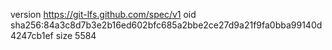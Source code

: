 version https://git-lfs.github.com/spec/v1
oid sha256:84a3c8d7b3e2b16ed602bfc685a2bbe2ce27d9a21f9fa0bba99140d4247cb1ef
size 5584
